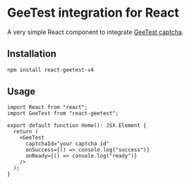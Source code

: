 # GeeTest integration for React

A very simple React component to
integrate [GeeTest captcha](https://docs.geetest.com/BehaviorVerification/overview/start/).

## Installation

```bash
npm install react-geetest-v4
```

## Usage

```tsx
import React from "react";
import GeeTest from "react-geetest";

export default function Home(): JSX.Element {
  return (
    <GeeTest
      captchaId="your captcha id"
      onSuccess={() => console.log("success")}
      onReady={() => console.log("ready")}
    />
  );
}
```
